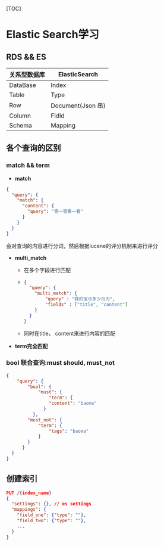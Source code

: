 [TOC]

# Elastic Search学习

## RDS && ES

| 关系型数据库 | ElasticSearch     |
| ------------ | ----------------- |
| DataBase     | Index             |
| Table        | Type              |
| Row          | Document(Json 串) |
| Column       | Fidld             |
| Schema       | Mapping           |



## 各个查询的区别

### match && term

- **match**

```json
{
  "query": {
    "match": {
      "content": {
        "query": "查一查看一看"
      }
    }
  }
}
```

会对查询的内容进行分词，然后根据lucene的评分机制来进行评分



- **multi_match**

  - 在多个字段进行匹配

  - ```json
    {
      "query": {
        "multi_match": {
            "query" : "我的宝马多少马力",
            "fields" : ["title", "content"]
        }
      }
    }
    ```

  - 同时在title， content来进行内容的匹配

- **term完全匹配**

### bool 联合查询:must should, must_not

```json
{
	"query": {
    	"bool": {
        	"must": {
            	"term": {
                "content": "baoma"
              }
          },
        "must_not": {
          	"term": {
              	"tags": "baoma"
            }
        }
      }
  }
}
```



## 创建索引

```json
PUT /{index_name}
{
  "settings": {}, // es settings
  "mappings": {
    "field_one": {"type": ""},
    "field_two": {"type": ""},
    ...
  }
}
```